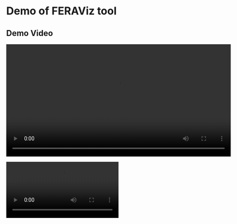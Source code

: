 # Demo of FERAViz tool

## Demo Video

<video width="600" controls>
  <source src="./assets/demo-recording.mp4" type="video/mp4">
  Your browser does not support the video tag.
</video>

![📹 Watch Demo Video](./assets/demo-recording.mp4)

